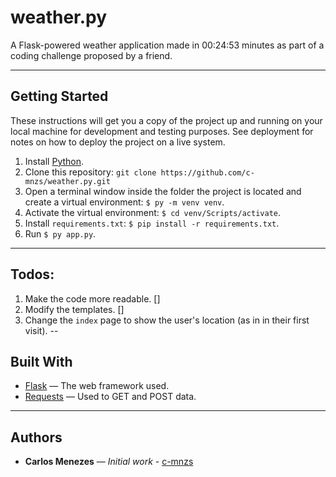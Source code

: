 # weather.py
A Flask-powered weather application made in 00:24:53 minutes as part of a coding challenge proposed by a friend.

---

## Getting Started
These instructions will get you a copy of the project up and running on your local machine for development and testing purposes. See deployment for notes on how to deploy the project on a live system.

1. Install [Python](https://python.org).
2. Clone this repository: `git clone https://github.com/c-mnzs/weather.py.git`
3. Open a terminal window inside the folder the project is located and create a virtual environment: `$ py -m venv venv`.
4. Activate the virtual environment: `$ cd venv/Scripts/activate`.
5. Install `requirements.txt`: `$ pip install -r requirements.txt`.
6. Run `$ py app.py`.

---

## Todos:
1. Make the code more readable. []
2. Modify the templates. []
3. Change the `index` page to show the user's location (as in in their first visit).
--

## Built With
* [Flask](http://flask.pocoo.org/) — The web framework used.
* [Requests](http://docs.python-requests.org/en/master/) — Used to GET and POST data.

---

## Authors
* **Carlos Menezes** — *Initial work* - [c-mnzs](https://github.com/c-mnzs)


